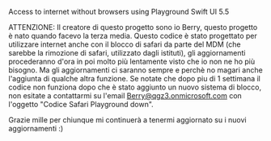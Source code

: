 Access to internet without browsers using Playground Swift UI 5.5


ATTENZIONE: Il creatore di questo progetto sono io Berry, questo progetto è nato quando facevo la terza media. Questo codice è stato progettato per utilizzare internet anche con il blocco di safari da parte del MDM (che sarebbe la rimozione di safari, utilizzato dagli istituti), gli aggiornamenti procederanno d'ora in poi molto più lentamente visto che io non ne ho più bisogno. Ma gli aggiornamenti ci saranno sempre e perchè no magari anche l'aggiunta di qualche altra funzione. Se notate che dopo piu di 1 settimana il codice non funziona dopo che è stato aggiunto un nuovo sistema di blocco, non esitate a contattarmi su l'email Berry@qgz3.onmicrosoft.com con l'oggetto "Codice Safari Playground down".

Grazie mille per chiunque mi continuerà a tenermi aggiornato su i nuovi aggiornamenti :)
